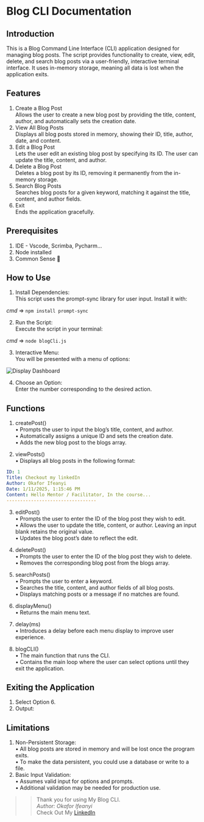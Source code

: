# Blog CLI Documentation

## Introduction

This is a Blog Command Line Interface (CLI) application designed for managing blog posts. The script provides functionality to create, view, edit, delete, and search blog posts via a user-friendly, interactive terminal interface. It uses in-memory storage, meaning all data is lost when the application exits.

## Features
1.	Create a Blog Post <br>
Allows the user to create a new blog post by providing the title, content, author, and automatically sets the creation date.
2.	View All Blog Posts <br>
Displays all blog posts stored in memory, showing their ID, title, author, date, and content.
3.	Edit a Blog Post <br>
Lets the user edit an existing blog post by specifying its ID. The user can update the title, content, and author.
4.	Delete a Blog Post <br>
Deletes a blog post by its ID, removing it permanently from the in-memory storage.
5.	Search Blog Posts <br>
Searches blog posts for a given keyword, matching it against the title, content, and author fields.
6.	Exit <br>
Ends the application gracefully.

## Prerequisites
1. IDE - Vscode, Scrimba, Pycharm...
2. Node installed
3. Common Sense 🙂

## How to Use
1.	Install Dependencies:<br>
This script uses the prompt-sync library for user input. Install it with:

*cmd* => `npm install prompt-sync`


2.	Run the Script: <br>
Execute the script in your terminal: <br>

*cmd* => `node blogCli.js`


3.	Interactive Menu: <br>
You will be presented with a menu of options:

![Display Dashboard](https://github.com/user-attachments/assets/80bc9640-170e-4b7e-acf8-8054f9c46322)


4.	Choose an Option: <br>
Enter the number corresponding to the desired action.


## Functions

1. createPost() <br>
	•	Prompts the user to input the blog’s title, content, and author. <br>
	•	Automatically assigns a unique ID and sets the creation date. <br>
	•	Adds the new blog post to the blogs array.

2. viewPosts() <br>
	•	Displays all blog posts in the following format:


```yaml
ID: 1
Title: Checkout my linkedIn
Author: Okafor Ifeanyi
Date: 1/11/2025, 1:15:46 PM
Content: Hello Mentor / Facilitator, In the course...
---------------------------------
```


3. editPost() <br>
	•	Prompts the user to enter the ID of the blog post they wish to edit. <br>
	•	Allows the user to update the title, content, or author. Leaving an input blank retains the original value. <br>
	•	Updates the blog post’s date to reflect the edit.

4. deletePost() <br>
	•	Prompts the user to enter the ID of the blog post they wish to delete. <br>
	•	Removes the corresponding blog post from the blogs array.

5. searchPosts() <br>
	•	Prompts the user to enter a keyword. <br>
	•	Searches the title, content, and author fields of all blog posts. <br>
	•	Displays matching posts or a message if no matches are found.

6. displayMenu() <br>
	•	Returns the main menu text.

7. delay(ms) <br>
	•	Introduces a delay before each menu display to improve user experience.

8. blogCLI() <br>
	•	The main function that runs the CLI. <br>
	•	Contains the main loop where the user can select options until they exit the application.


## Exiting the Application
1.	Select Option 6.
2.	Output:


## Limitations
1.	Non-Persistent Storage: <br>
    •	All blog posts are stored in memory and will be lost once the program exits.  <br>
	•	To make the data persistent, you could use a database or write to a file.
2.	Basic Input Validation: <br>
	•	Assumes valid input for options and prompts. <br>
	•	Additional validation may be needed for production use.

>> Thank you for using My Blog CLI. <br>
>> _Author: *Okafor Ifeanyi*_ <br>
>> Check Out My [LinkedIn](www.linkedin.com/in/ifeanyi-okafor-bio)